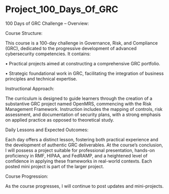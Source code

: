 # Project_100_Days_Of_GRC
100 Days of GRC Challenge – Overview:


Course Structure:

This course is a 100-day challenge in Governance, Risk, and Compliance (GRC), dedicated to the progressive development of advanced cybersecurity competencies. It contains:

•	Practical projects aimed at constructing a comprehensive GRC portfolio.

•	Strategic foundational work in GRC, facilitating the integration of business principles and technical expertise.





Instructional Approach:

The curriculum is designed to guide learners through the creation of a substantive GRC project named OpenMRS, commencing with the Risk Management Framework. Instruction includes the mapping of controls, risk assessment, and documentation of security plans, with a strong emphasis on applied practice as opposed to theoretical study.




Daily Lessons and Expected Outcomes:

Each day offers a distinct lesson, fostering both practical experience and the development of authentic GRC deliverables. At the course’s conclusion, I will possess a project suitable for professional presentation, hands-on proficiency in RMF, HIPAA, and FedRAMP, and a heightened level of confidence in applying these frameworks in real-world contexts.
Each posted mini project is part of the larger project.




Course Progression:

As the course progresses, I will continue to post updates and mini-projects.
